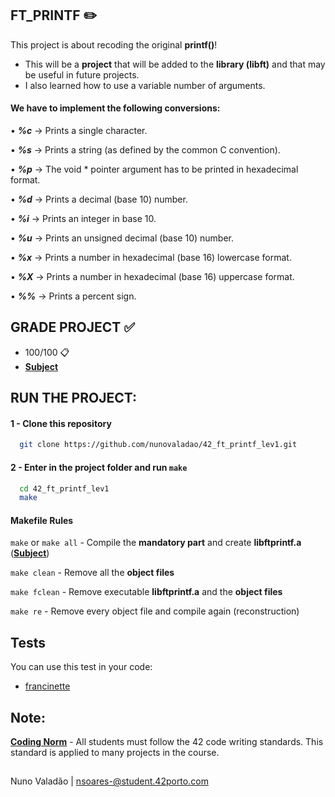 
## FT_PRINTF ✏️

This project is about recoding the original **printf()**! 

  - This will be a **project** that will be added to the **library (libft)** and that may be useful in future projects.
  - I also learned how to use a variable number of arguments.

#### We have to implement the following conversions: 

• ***%c*** -> Prints a single character.

• ***%s*** -> Prints a string (as defined by the common C convention).

• ***%p*** -> The void * pointer argument has to be printed in hexadecimal format. 

• ***%d*** -> Prints a decimal (base 10) number.

• ***%i*** -> Prints an integer in base 10.

• ***%u*** -> Prints an unsigned decimal (base 10) number.

• ***%x*** -> Prints a number in hexadecimal (base 16) lowercase format.

• ***%X*** -> Prints a number in hexadecimal (base 16) uppercase format.

• ***%%*** -> Prints a percent sign.

## GRADE PROJECT ✅
- 100/100 📋
- [**Subject**](https://github.com/nunovaladao/42_ft_printf_lev1/blob/main/extras/en.subject.pdf) 

## RUN THE PROJECT:

#### 1 - Clone this repository
```bash
  git clone https://github.com/nunovaladao/42_ft_printf_lev1.git
```

#### 2 - Enter in the project folder and run `make`

```bash
  cd 42_ft_printf_lev1
  make
```

#### Makefile Rules

`make` or `make all` - Compile the **mandatory part** and create **libftprintf.a** ([**Subject**](https://github.com/nunovaladao/42_ft_printf_lev1/blob/main/extras/en.subject.pdf))

`make clean` - Remove all the **object files**

`make fclean` - Remove executable **libftprintf.a** and the **object files**

`make re` - Remove every object file and compile again (reconstruction)

## Tests
You can use this test in your code:
- [francinette](https://github.com/xicodomingues/francinette) 

## Note:

[**Coding Norm**](https://github.com/nunovaladao/42_ft_printf_lev1/blob/main/extras/en_norm.pdf) - All students must follow the 42 code writing standards. This standard is applied to many projects in the course.
##
Nuno Valadão | nsoares-@student.42porto.com 


